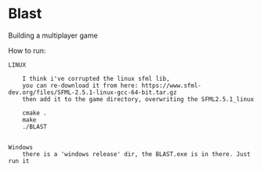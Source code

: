 # Blast
Building a multiplayer game

How to run:

    LINUX
    
        I think i've corrupted the linux sfml lib,
        you can re-download it from here: https://www.sfml-dev.org/files/SFML-2.5.1-linux-gcc-64-bit.tar.gz
        then add it to the game directory, overwriting the SFML2.5.1_linux    

        cmake .
        make
        ./BLAST

    
    Windows
        there is a 'windows release' dir, the BLAST.exe is in there. Just run it
